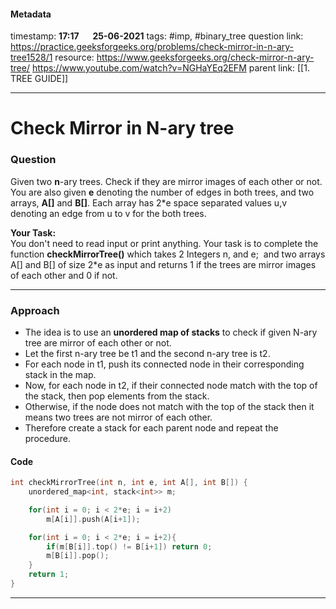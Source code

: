 #### Metadata

timestamp: **17:17**  &emsp;  **25-06-2021**
tags: #imp, #binary_tree 
question link: https://practice.geeksforgeeks.org/problems/check-mirror-in-n-ary-tree1528/1
resource: 
	https://www.geeksforgeeks.org/check-mirror-n-ary-tree/
	https://www.youtube.com/watch?v=NGHaYEq2EFM
parent link: [[1. TREE GUIDE]]

---

# Check Mirror in N-ary tree

### Question

Given two **n**-ary trees. Check if they are mirror images of each other or not. You are also given **e** denoting the number of edges in both trees, and two arrays, **A[]** and **B[]**. Each array has 2\*e space separated values u,v denoting an edge from u to v for the both trees.

**Your Task:**  
You don't need to read input or print anything. Your task is to complete the function **checkMirrorTree()** which takes 2 Integers n, and e;  and two arrays A[] and B[] of size 2\*e as input and returns 1 if the trees are mirror images of each other and 0 if not.

---


### Approach
- The idea is to use an **unordered map of stacks** to check if given N-ary tree are mirror of each other or not.   
- Let the first n-ary tree be t1 and the second n-ary tree is t2. 
- For each node in t1, push its connected node in their corresponding stack in the map. 
- Now, for each node in t2, if their connected node match with the top of the stack, then pop elements from the stack.
- Otherwise, if the node does not match with the top of the stack then it means two trees are not mirror of each other.
- Therefore create a stack for each parent node and repeat the procedure.


#### Code

``` cpp
int checkMirrorTree(int n, int e, int A[], int B[]) {
	unordered_map<int, stack<int>> m;

	for(int i = 0; i < 2*e; i = i+2)
		m[A[i]].push(A[i+1]);

	for(int i = 0; i < 2*e; i = i+2){
		if(m[B[i]].top() != B[i+1]) return 0;
		m[B[i]].pop();
	}
	return 1;    
}

```

---


